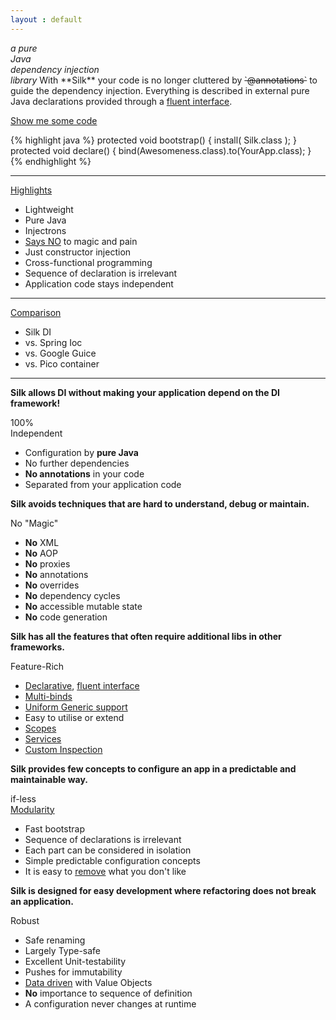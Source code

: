 ```yaml
---
layout : default
---
```


<tour>
<em>a pure<br/>Java<br/>dependency injection</br> library</em>
</tour>

<abstract>
With **Silk** your code is no longer cluttered by <s>`@annotations`</s> to guide the dependency injection. 
Everything is described in external pure Java declarations provided through a <a href="/userguide/binds.html#binder">fluent interface</a>.
</abstract>

<a class="next" href="userguide/snippets.html"><span class="fa fa-reorder"> </span> Show me some code</a>

{% highlight java %}
protected void bootstrap() {
	install( Silk.class );
}
protected void declare() {
	bind(Awesomeness.class).to(YourApp.class);
}
{% endhighlight %}

----

<div class="icon"><span class="fa fa-lightbulb-o"></span><a href="highlights.html">Highlights</a></div>

- Lightweight
- Pure Java
- Injectrons
- <a href="/help/harmful.html">Says NO</a> to magic and pain
- Just constructor injection
- Cross-functional programming
- Sequence of declaration is irrelevant
- Application code stays independent

----

<div class="icon"><span class="fa fa-tachometer"></span><a href="help/comparison.html">Comparison</a></div>

- Silk DI
- vs. Spring Ioc
- vs. Google Guice
- vs. Pico container

----

<b class="bullet">Silk allows DI without making your application depend on the DI framework!</b>
<div class="icon"><span class="fa fa-check"></span>100%<br/>Independent</div>

- Configuration by **pure Java**
- No further dependencies
- **No annotations** in your code
- Separated from your application code

<b class="bullet">Silk avoids techniques that are hard to understand, debug or maintain.</b>
<div class="icon"><span class="fa fa-magic"></span><span class="fa fa-ban" style="font-size:42px; color: #b43639;"></span>No "Magic"</div>

-  <b>No</b> XML
-  <b>No</b> AOP
-  <b>No</b> proxies
-  <b>No</b> annotations
-  <b>No</b> overrides
-  <b>No</b> dependency cycles
-  <b>No</b> accessible mutable state
-  <b>No</b> code generation


<b class="bullet">Silk has all the features that often require additional libs in other frameworks.</b>
<div class="icon"><span class="fa fa-gift"></span>Feature-Rich</div>

- <a href="userguide/binds.html">Declarative</a>, <a href="userguide/binds.html#binder">fluent interface</a></span>
- <a href="userguide/binds.html#multi">Multi-binds</a></span>
- <a href="userguide/intro.html#data">Uniform Generic support</a>
- Easy to utilise or extend
- <a href="userguide/scopes.html">Scopes</a>
- <a href="userguide/services.html">Services</a>
- <a href="userguide/binds.html#inspect">Custom Inspection</a>


<b class="bullet">Silk provides few concepts to configure an app in a predictable and maintainable way.</b>
<div class="icon"><span class="fa fa-th-large"></span>if-less<br/><a href="userguide/modularity.html">Modularity</a></div>

- Fast bootstrap
- Sequence of declarations is irrelevant 
- Each part can be considered in isolation
- Simple predictable configuration concepts
- It is easy to <a href="userguide/modularity.html#uninstall">remove</a> what you don't like

<b class="bullet">Silk is designed for easy development where refactoring does not break an application.</b>
<div class="icon"><span class="fa fa-life-saver"></span>Robust</div>

- Safe renaming
- Largely Type-safe
- Excellent Unit-testability 
- Pushes for immutability
- <a href="userguide/data.html">Data driven</a> with Value Objects
- <b>No</b> importance to sequence of definition
- A configuration never changes at runtime


<br/>
<br/>
